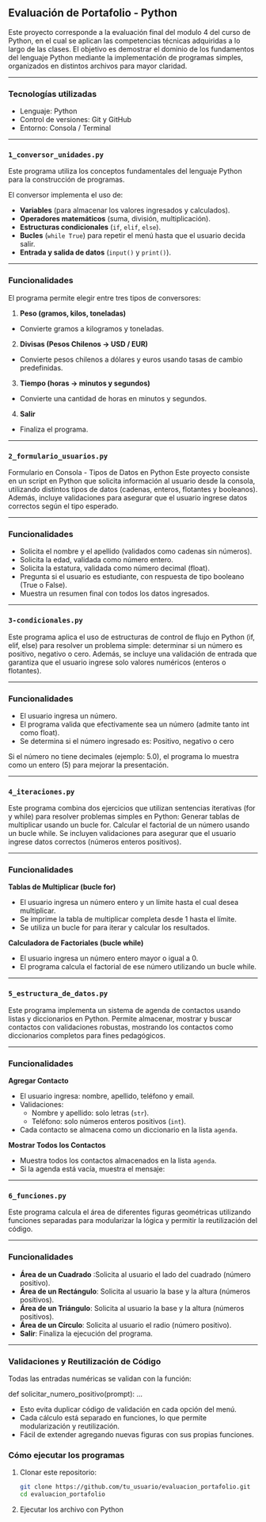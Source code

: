 ## Evaluación de Portafolio - Python

Este proyecto corresponde a la evaluación final del modulo 4 del curso de Python, en el cual se aplican las competencias técnicas adquiridas a lo largo de las clases.
El objetivo es demostrar el dominio de los fundamentos del lenguaje Python mediante la implementación de programas simples, organizados en distintos archivos para mayor claridad.

---

### Tecnologías utilizadas
- Lenguaje: Python
- Control de versiones: Git y GitHub
- Entorno: Consola / Terminal

---

### `1_conversor_unidades.py`

Este programa utiliza los conceptos fundamentales del lenguaje Python para la construcción de programas.

El conversor implementa el uso de:
- **Variables** (para almacenar los valores ingresados y calculados).
- **Operadores matemáticos** (suma, división, multiplicación).
- **Estructuras condicionales** (`if`, `elif`, `else`).
- **Bucles** (`while True`) para repetir el menú hasta que el usuario decida salir.
- **Entrada y salida de datos** (`input()` y `print()`).

---

### Funcionalidades

El programa permite elegir entre tres tipos de conversores:

1. **Peso (gramos, kilos, toneladas)**
- Convierte gramos a kilogramos y toneladas.

2. **Divisas (Pesos Chilenos → USD / EUR)**
- Convierte pesos chilenos a dólares y euros usando tasas de cambio predefinidas.

3. **Tiempo (horas → minutos y segundos)**
- Convierte una cantidad de horas en minutos y segundos.

4. **Salir**
- Finaliza el programa.

---

### `2_formulario_usuarios.py`


Formulario en Consola - Tipos de Datos en Python
Este proyecto consiste en un script en Python que solicita información al usuario desde la consola, utilizando distintos tipos de datos (cadenas, enteros, flotantes y booleanos).
Además, incluye validaciones para asegurar que el usuario ingrese datos correctos según el tipo esperado.

---

### Funcionalidades

- Solicita el nombre y el apellido (validados como cadenas sin números).
- Solicita la edad, validada como número entero.
- Solicita la estatura, validada como número decimal (float).
- Pregunta si el usuario es estudiante, con respuesta de tipo booleano (True o False).
- Muestra un resumen final con todos los datos ingresados.

---

### `3-condicionales.py`

Este programa aplica el uso de estructuras de control de flujo en Python (if, elif, else) para resolver un problema simple: determinar si un número es positivo, negativo o cero.
Además, se incluye una validación de entrada que garantiza que el usuario ingrese solo valores numéricos (enteros o flotantes).

---

### Funcionalidades

- El usuario ingresa un número.
- El programa valida que efectivamente sea un número (admite tanto int como float).
- Se determina si el número ingresado es: Positivo, negativo o cero

Si el número no tiene decimales (ejemplo: 5.0), el programa lo muestra como un entero (5) para mejorar la presentación.

---

### `4_iteraciones.py`


Este programa combina dos ejercicios que utilizan sentencias iterativas (for y while) para resolver problemas simples en Python:
Generar tablas de multiplicar usando un bucle for.
Calcular el factorial de un número usando un bucle while.
Se incluyen validaciones para asegurar que el usuario ingrese datos correctos (números enteros positivos).

---

### Funcionalidades

**Tablas de Multiplicar (bucle for)**
- El usuario ingresa un número entero y un límite hasta el cual desea multiplicar.
- Se imprime la tabla de multiplicar completa desde 1 hasta el límite.
- Se utiliza un bucle for para iterar y calcular los resultados.

**Calculadora de Factoriales (bucle while)**
- El usuario ingresa un número entero mayor o igual a 0.
- El programa calcula el factorial de ese número utilizando un bucle while.

---

### `5_estructura_de_datos.py`

Este programa implementa un sistema de agenda de contactos usando listas y diccionarios en Python.
Permite almacenar, mostrar y buscar contactos con validaciones robustas, mostrando los contactos como diccionarios completos para fines pedagógicos.

---

### Funcionalidades

**Agregar Contacto**
- El usuario ingresa: nombre, apellido, teléfono y email.
- Validaciones:
  - Nombre y apellido: solo letras (`str`).
  - Teléfono: solo números enteros positivos (`int`).
- Cada contacto se almacena como un diccionario en la lista `agenda`.

**Mostrar Todos los Contactos**
- Muestra todos los contactos almacenados en la lista `agenda`.
- Si la agenda está vacía, muestra el mensaje:

---

### `6_funciones.py`

Este programa calcula el área de diferentes figuras geométricas utilizando funciones separadas para modularizar la lógica y permitir la reutilización del código.

---

### Funcionalidades

- **Área de un Cuadrado** :Solicita al usuario el lado del cuadrado (número positivo).
- **Área de un Rectángulo**: Solicita al usuario la base y la altura (números positivos).
- **Área de un Triángulo**: Solicita al usuario la base y la altura (números positivos).
- **Área de un Círculo**: Solicita al usuario el radio (número positivo).
- **Salir**: Finaliza la ejecución del programa.

---

### Validaciones y Reutilización de Código

Todas las entradas numéricas se validan con la función:

def solicitar_numero_positivo(prompt):
    ...

- Esto evita duplicar código de validación en cada opción del menú.
- Cada cálculo está separado en funciones, lo que permite modularización y reutilización.
- Fácil de extender agregando nuevas figuras con sus propias funciones.


### Cómo ejecutar los programas

1. Clonar este repositorio:
   ```bash
   git clone https://github.com/tu_usuario/evaluacion_portafolio.git
   cd evaluacion_portafolio

2. Ejecutar los archivo con Python
